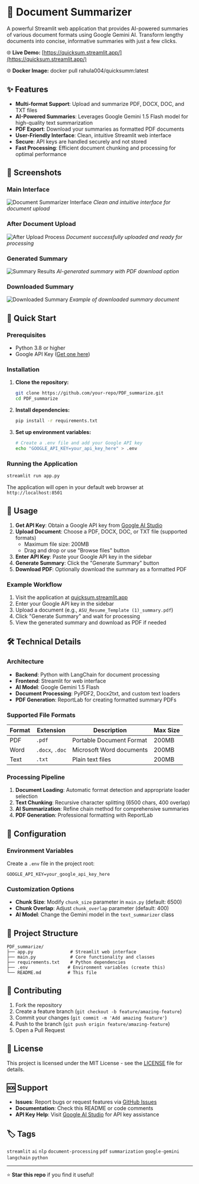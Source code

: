 # 📄 Document Summarizer

A powerful Streamlit web application that provides AI-powered summaries of various document formats using Google Gemini AI. Transform lengthy documents into concise, informative summaries with just a few clicks.

🌐 **Live Demo:** [https://quicksum.streamlit.app/](https://quicksum.streamlit.app/)

🌐 **Docker Image:** docker pull rahula004/quicksumm:latest

## ✨ Features

- **Multi-format Support**: Upload and summarize PDF, DOCX, DOC, and TXT files
- **AI-Powered Summaries**: Leverages Google Gemini 1.5 Flash model for high-quality text summarization
- **PDF Export**: Download your summaries as formatted PDF documents
- **User-Friendly Interface**: Clean, intuitive Streamlit web interface
- **Secure**: API keys are handled securely and not stored
- **Fast Processing**: Efficient document chunking and processing for optimal performance

## 📸 Screenshots

### Main Interface

![Document Summarizer Interface](Pictures/home.png)
_Clean and intuitive interface for document upload_

### After Document Upload

![After Upload Process](Pictures/after_uploading_document.png)
_Document successfully uploaded and ready for processing_

### Generated Summary

![Summary Results](Pictures/summary.png)
_AI-generated summary with PDF download option_

### Downloaded Summary

![Downloaded Summary](Pictures/downloaded_summary.png)
_Example of downloaded summary document_

## 🚀 Quick Start

### Prerequisites

- Python 3.8 or higher
- Google API Key ([Get one here](https://makersuite.google.com/app/apikey))

### Installation

1. **Clone the repository:**

   ```bash
   git clone https://github.com/your-repo/PDF_summarize.git
   cd PDF_summarize
   ```

2. **Install dependencies:**

   ```bash
   pip install -r requirements.txt
   ```

3. **Set up environment variables:**
   ```bash
   # Create a .env file and add your Google API key
   echo "GOOGLE_API_KEY=your_api_key_here" > .env
   ```

### Running the Application

```bash
streamlit run app.py
```

The application will open in your default web browser at `http://localhost:8501`

## 📖 Usage

1. **Get API Key**: Obtain a Google API key from [Google AI Studio](https://makersuite.google.com/app/apikey)
2. **Upload Document**: Choose a PDF, DOCX, DOC, or TXT file (supported formats)
   - Maximum file size: 200MB
   - Drag and drop or use "Browse files" button
3. **Enter API Key**: Paste your Google API key in the sidebar
4. **Generate Summary**: Click the "Generate Summary" button
5. **Download PDF**: Optionally download the summary as a formatted PDF

### Example Workflow

1. Visit the application at [quicksum.streamlit.app](https://quicksum.streamlit.app/)
2. Enter your Google API key in the sidebar
3. Upload a document (e.g., `ASU_Resume_Template (1)_summary.pdf`)
4. Click "Generate Summary" and wait for processing
5. View the generated summary and download as PDF if needed

## 🛠️ Technical Details

### Architecture

- **Backend**: Python with LangChain for document processing
- **Frontend**: Streamlit for web interface
- **AI Model**: Google Gemini 1.5 Flash
- **Document Processing**: PyPDF2, Docx2txt, and custom text loaders
- **PDF Generation**: ReportLab for creating formatted summary PDFs

### Supported File Formats

| Format | Extension       | Description              | Max Size |
| ------ | --------------- | ------------------------ | -------- |
| PDF    | `.pdf`          | Portable Document Format | 200MB    |
| Word   | `.docx`, `.doc` | Microsoft Word documents | 200MB    |
| Text   | `.txt`          | Plain text files         | 200MB    |

### Processing Pipeline

1. **Document Loading**: Automatic format detection and appropriate loader selection
2. **Text Chunking**: Recursive character splitting (6500 chars, 400 overlap)
3. **AI Summarization**: Refine chain method for comprehensive summaries
4. **PDF Generation**: Professional formatting with ReportLab

## 🔧 Configuration

### Environment Variables

Create a `.env` file in the project root:

```env
GOOGLE_API_KEY=your_google_api_key_here
```

### Customization Options

- **Chunk Size**: Modify `chunk_size` parameter in `main.py` (default: 6500)
- **Chunk Overlap**: Adjust `chunk_overlap` parameter (default: 400)
- **AI Model**: Change the Gemini model in the `text_summarizer` class

## 📁 Project Structure

```
PDF_summarize/
├── app.py              # Streamlit web interface
├── main.py             # Core functionality and classes
├── requirements.txt    # Python dependencies
├── .env               # Environment variables (create this)
└── README.md          # This file
```

## 🤝 Contributing

1. Fork the repository
2. Create a feature branch (`git checkout -b feature/amazing-feature`)
3. Commit your changes (`git commit -m 'Add amazing feature'`)
4. Push to the branch (`git push origin feature/amazing-feature`)
5. Open a Pull Request

## 📄 License

This project is licensed under the MIT License - see the [LICENSE](LICENSE) file for details.

## 🆘 Support

- **Issues**: Report bugs or request features via [GitHub Issues](https://github.com/your-repo/PDF_summarize/issues)
- **Documentation**: Check this README or code comments
- **API Key Help**: Visit [Google AI Studio](https://makersuite.google.com/app/apikey) for API key assistance

## 🏷️ Tags

`streamlit` `ai` `nlp` `document-processing` `pdf` `summarization` `google-gemini` `langchain` `python`

---

⭐ **Star this repo** if you find it useful!
